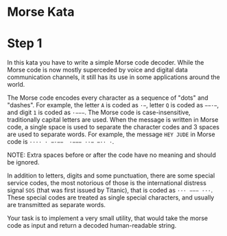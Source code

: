 # Morse Kata

# Step 1

In this kata you have to write a simple Morse code decoder. 
While the Morse code is now mostly superceded by voice and digital 
data communication channels, it still has its use in some applications 
around the world.

The Morse code encodes every character as a sequence of "dots" 
and "dashes". For example, the letter `A` is coded as `·−`, 
letter `Q` is coded as `−−·−`, and digit `1` is coded as `·−−−`. 
The Morse code is case-insensitive, traditionally capital letters are used. 
When the message is written in Morse code, a single space is used to separate the 
character codes and 3 spaces are used to separate words. For example, the message 
`HEY JUDE` in Morse code is `···· · −·−−  ·−−− ··− −·· ·`.

NOTE: Extra spaces before or after the code have no meaning and should be ignored.

In addition to letters, digits and some punctuation, there are some special service 
codes, the most notorious of those is the international distress signal `SOS` 
(that was first issued by Titanic), that is coded as `··· −−− ···`. 
These special codes are treated as single special characters, and usually are 
transmitted as separate words.

Your task is to implement a very small utility, that would take the morse code as 
input and return a decoded human-readable string.
